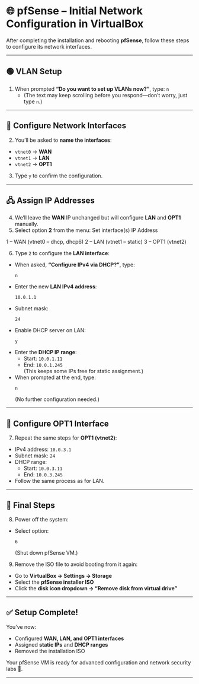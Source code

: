 # 🌐 pfSense – Initial Network Configuration in VirtualBox

After completing the installation and rebooting **pfSense**, follow these steps to configure its network interfaces.

---

## 🟢 VLAN Setup
1. When prompted **“Do you want to set up VLANs now?”**, type: `n`
   - (The text may keep scrolling before you respond—don’t worry, just type `n`.)

---

## 🔧 Configure Network Interfaces
2. You’ll be asked to **name the interfaces**:
- `vtnet0` → **WAN**
- `vtnet1` → **LAN**
- `vtnet2` → **OPT1**

3. Type `y` to confirm the configuration.

---

## 🖧 Assign IP Addresses
4. We’ll leave the **WAN** IP unchanged but will configure **LAN** and **OPT1** manually.
5. Select option **2** from the menu: Set interface(s) IP Address

1 – WAN (vtnet0 – dhcp, dhcp6)
2 – LAN (vtnet1 – static)
3 – OPT1 (vtnet2)

6. Type `2` to configure the **LAN interface**:
- When asked, **“Configure IPv4 via DHCP?”**, type:
  ```
  n
  ```
- Enter the new **LAN IPv4 address**:
  ```
  10.0.1.1
  ```
- Subnet mask:  
  ```
  24
  ```
- Enable DHCP server on LAN:  
  ```
  y
  ```
- Enter the **DHCP IP range**:
  - Start: `10.0.1.11`
  - End: `10.0.1.245`  
    (This keeps some IPs free for static assignment.)
- When prompted at the end, type:
  ```
  n
  ```
  (No further configuration needed.)

---

## 🔁 Configure OPT1 Interface
7. Repeat the same steps for **OPT1 (vtnet2)**:
- IPv4 address: `10.0.3.1`
- Subnet mask: `24`
- DHCP range:
  - Start: `10.0.3.11`
  - End: `10.0.3.245`
- Follow the same process as for LAN.

---

## 🔻 Final Steps
8. Power off the system:
- Select option:
  ```
  6
  ```
  (Shut down pfSense VM.)

9. Remove the ISO file to avoid booting from it again:
- Go to **VirtualBox → Settings → Storage**  
- Select the **pfSense installer ISO**
- Click the **disk icon dropdown → “Remove disk from virtual drive”**

---

## ✅ Setup Complete!
You’ve now:
- Configured **WAN, LAN, and OPT1 interfaces**
- Assigned **static IPs** and **DHCP ranges**
- Removed the installation ISO

Your pfSense VM is ready for advanced configuration and network security labs 🚀.

---

